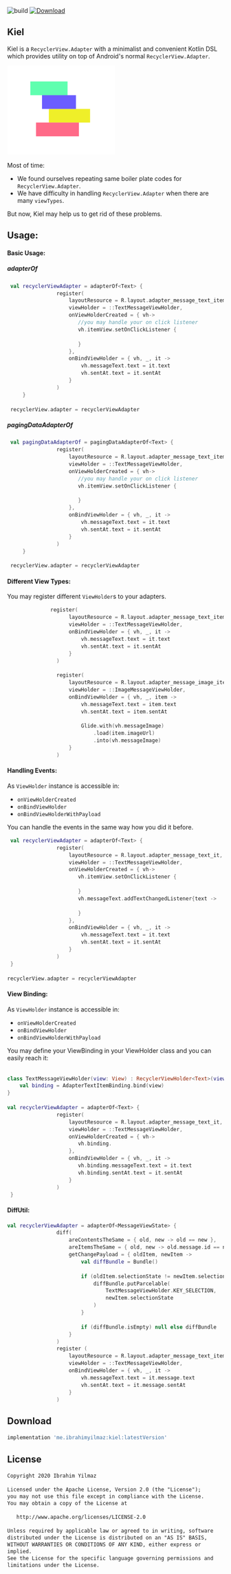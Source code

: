 ![build](https://github.com/ibrahimyilmaz/kiel/workflows/build/badge.svg)
[ ![Download](https://api.bintray.com/packages/ibrahimyilmaz/kiel/kiel/images/download.svg) ](https://bintray.com/ibrahimyilmaz/kiel/kiel/_latestVersion)

## Kiel

Kiel is a `RecyclerView.Adapter` with a minimalist and convenient Kotlin DSL which provides utility on top of Android's normal `RecyclerView.Adapter`.

<img alt="kiel_icon" src="art/kiel_icon.svg" width="250">

Most of time:
- We found ourselves  repeating same boiler plate codes for `RecyclerView.Adapter`.
- We have difficulty in handling `RecyclerView.Adapter` when there are many `viewTypes`.

But now, Kiel may help us to get rid of these problems.

## Usage:

#### Basic Usage:

##### adapterOf
```kt
 val recyclerViewAdapter = adapterOf<Text> {
                register(
                    layoutResource = R.layout.adapter_message_text_item,
                    viewHolder = ::TextMessageViewHolder,
                    onViewHolderCreated = { vh->
                       //you may handle your on click listener
                       vh.itemView.setOnClickListener {

                       }
                    },
                    onBindViewHolder = { vh, _, it ->
                        vh.messageText.text = it.text
                        vh.sentAt.text = it.sentAt
                    }
                )
     }

 recyclerView.adapter = recyclerViewAdapter
 ```

##### pagingDataAdapterOf
```kt
 val pagingDataAdapterOf = pagingDataAdapterOf<Text> {
                register(
                    layoutResource = R.layout.adapter_message_text_item,
                    viewHolder = ::TextMessageViewHolder,
                    onViewHolderCreated = { vh->
                       //you may handle your on click listener
                       vh.itemView.setOnClickListener {

                       }
                    },
                    onBindViewHolder = { vh, _, it ->
                        vh.messageText.text = it.text
                        vh.sentAt.text = it.sentAt
                    }
                )
     }

 recyclerView.adapter = recyclerViewAdapter
 ```


#### Different View Types:

You may register different `ViewHolder`s to your adapters.

```kt
              register(
                    layoutResource = R.layout.adapter_message_text_item,
                    viewHolder = ::TextMessageViewHolder,
                    onBindViewHolder = { vh, _, it ->
                        vh.messageText.text = it.text
                        vh.sentAt.text = it.sentAt
                    }
                )

                register(
                    layoutResource = R.layout.adapter_message_image_item,
                    viewHolder = ::ImageMessageViewHolder,
                    onBindViewHolder = { vh, _, item ->
                        vh.messageText.text = item.text
                        vh.sentAt.text = item.sentAt

                        Glide.with(vh.messageImage)
                            .load(item.imageUrl)
                            .into(vh.messageImage)
                    }
                )
```
#### Handling Events:

As `ViewHolder` instance is accessible in:
- `onViewHolderCreated`
- `onBindViewHolder`
- `onBindViewHolderWithPayload`


You can handle the events in the same way how you did it before.
```kt
 val recyclerViewAdapter = adapterOf<Text> {
                register(
                    layoutResource = R.layout.adapter_message_text_it,
                    viewHolder = ::TextMessageViewHolder,
                    onViewHolderCreated = { vh->
                       vh.itemView.setOnClickListener {

                       }
                       vh.messageText.addTextChangedListener{text ->

                       }
                    },
                    onBindViewHolder = { vh, _, it ->
                        vh.messageText.text = it.text
                        vh.sentAt.text = it.sentAt
                    }
                )
 }

recyclerView.adapter = recyclerViewAdapter
```
#### View Binding:

As `ViewHolder` instance is accessible in:
- `onViewHolderCreated`
- `onBindViewHolder`
- `onBindViewHolderWithPayload`

You may define your ViewBinding in your ViewHolder class and you can easily reach it:

```kt

class TextMessageViewHolder(view: View) : RecyclerViewHolder<Text>(view) {
    val binding = AdapterTextItemBinding.bind(view)
}

val recyclerViewAdapter = adapterOf<Text> {
                register(
                    layoutResource = R.layout.adapter_message_text_it,
                    viewHolder = ::TextMessageViewHolder,
                    onViewHolderCreated = { vh->
                       vh.binding.
                    },
                    onBindViewHolder = { vh, _, it ->
                       vh.binding.messageText.text = it.text
                       vh.binding.sentAt.text = it.sentAt
                    }
                )
 }
```

#### DiffUtil:

```kt
val recyclerViewAdapter = adapterOf<MessageViewState> {
                diff(
                    areContentsTheSame = { old, new -> old == new },
                    areItemsTheSame = { old, new -> old.message.id == new.message.id },
                    getChangePayload = { oldItem, newItem ->
                        val diffBundle = Bundle()

                        if (oldItem.selectionState != newItem.selectionState) {
                            diffBundle.putParcelable(
                                TextMessageViewHolder.KEY_SELECTION,
                                newItem.selectionState
                            )
                        }

                        if (diffBundle.isEmpty) null else diffBundle
                    }
                )
                register (
                    layoutResource = R.layout.adapter_message_text_item,
                    viewHolder = ::TextMessageViewHolder,
                    onBindViewHolder = { vh, _, it ->
                        vh.messageText.text = it.message.text
                        vh.sentAt.text = it.message.sentAt
                    }
                )

```
Download
--------

```groovy
implementation 'me.ibrahimyilmaz:kiel:latestVersion'
```

License
-------
```
Copyright 2020 Ibrahim Yilmaz

Licensed under the Apache License, Version 2.0 (the "License");
you may not use this file except in compliance with the License.
You may obtain a copy of the License at

   http://www.apache.org/licenses/LICENSE-2.0

Unless required by applicable law or agreed to in writing, software
distributed under the License is distributed on an "AS IS" BASIS,
WITHOUT WARRANTIES OR CONDITIONS OF ANY KIND, either express or implied.
See the License for the specific language governing permissions and
limitations under the License.
```
